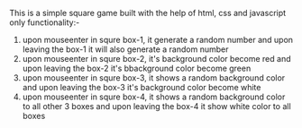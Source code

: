 This  is a simple square game  built with the help of html, css and javascript only
functionality:-
1.  upon mouseenter in squre box-1, it generate a random number  and upon leaving  the box-1 it will also generate a random number
2.  upon mouseenter in squre box-2, it's background color become red and upon leaving  the box-2 it's bbackground color become green
3.  upon mouseenter in squre box-3, it shows a random background color and upon leaving  the box-3 it's background color become white
4.  upon mouseenter in squre box-4, it shows a random background color  to all other 3 boxes  and upon leaving  the box-4 it  show  white color to all boxes

